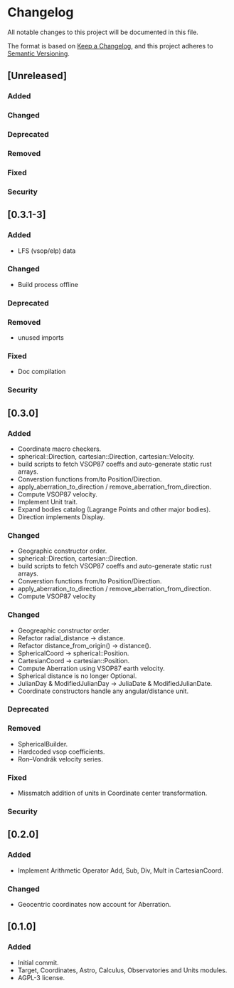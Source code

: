 # Changelog
All notable changes to this project will be documented in this file.

The format is based on [Keep a Changelog](https://keepachangelog.com/en/1.0.0/),
and this project adheres to [Semantic Versioning](https://semver.org/spec/v2.0.0.html).

## [Unreleased]

### Added

### Changed

### Deprecated

### Removed

### Fixed

### Security

## [0.3.1-3]

### Added
* LFS (vsop/elp) data

### Changed
* Build process offline

### Deprecated

### Removed
* unused imports

### Fixed
* Doc compilation

### Security

## [0.3.0]

### Added
- Coordinate macro checkers.
- spherical::Direction, cartesian::Direction, cartesian::Velocity.
- build scripts to fetch VSOP87 coeffs and auto-generate static rust arrays.
- Converstion functions from/to Position/Direction.
- apply_aberration_to_direction / remove_aberration_from_direction.
- Compute VSOP87 velocity.
- Implement Unit trait.
- Expand bodies catalog (Lagrange Points and other major bodies).
- Direction implements Display.


### Changed
- Geographic constructor order.
- spherical::Direction, cartesian::Direction.
- build scripts to fetch VSOP87 coeffs and auto-generate static rust arrays.
- Converstion functions from/to Position/Direction.
- apply_aberration_to_direction / remove_aberration_from_direction.
- Compute VSOP87 velocity


### Changed
- Geogreaphic constructor order.
- Refactor radial_distance -> distance.
- Refactor distance_from_origin() -> distance().
- SphericalCoord -> spherical::Position.
- CartesianCoord -> cartesian::Position.
- Compute Aberration using VSOP87 earth velocity.
- Spherical distance is no longer Optional.
- JulianDay & ModifiedJulianDay -> JuliaDate & ModifiedJulianDate.
- Coordinate constructors handle any angular/distance unit.

### Deprecated

### Removed
- SphericalBuilder.
- Hardcoded vsop coefficients.
- Ron–Vondrák velocity series.

### Fixed
- Missmatch addition of units in Coordinate center transformation.

### Security

## [0.2.0]

### Added
- Implement Arithmetic Operator Add, Sub, Div, Mult in CartesianCoord.

### Changed
- Geocentric coordinates now account for Aberration.

## [0.1.0]

### Added
- Initial commit.
- Target, Coordinates, Astro, Calculus, Observatories and Units modules.
- AGPL-3 license.
